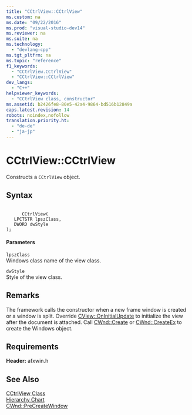 ```yaml
---
title: "CCtrlView::CCtrlView"
ms.custom: na
ms.date: "09/22/2016"
ms.prod: "visual-studio-dev14"
ms.reviewer: na
ms.suite: na
ms.technology: 
  - "devlang-cpp"
ms.tgt_pltfrm: na
ms.topic: "reference"
f1_keywords: 
  - "CCtrlView.CCtrlView"
  - "CCtrlView::CCtrlView"
dev_langs: 
  - "C++"
helpviewer_keywords: 
  - "CCtrlView class, constructor"
ms.assetid: b2426fe8-80e5-42a4-9864-bd516b12849a
caps.latest.revision: 14
robots: noindex,nofollow
translation.priority.ht: 
  - "de-de"
  - "ja-jp"
---
```

# CCtrlView::CCtrlView
Constructs a `CCtrlView` object.  
  
## Syntax  
  
```  
  
      CCtrlView(  
   LPCTSTR lpszClass,  
   DWORD dwStyle   
);  
```  
  
#### Parameters  
 `lpszClass`  
 Windows class name of the view class.  
  
 `dwStyle`  
 Style of the view class.  
  
## Remarks  
 The framework calls the constructor when a new frame window is created or a window is split. Override [CView::OnInitialUpdate](../vs140/cview--oninitialupdate.md) to initialize the view after the document is attached. Call [CWnd::Create](../vs140/cwnd--create.md) or [CWnd::CreateEx](../vs140/cwnd--createex.md) to create the Windows object.  
  
## Requirements  
 **Header:** afxwin.h  
  
## See Also  
 [CCtrlView Class](../vs140/cctrlview-class.md)   
 [Hierarchy Chart](../vs140/hierarchy-chart.md)   
 [CWnd::PreCreateWindow](../vs140/cwnd--precreatewindow.md)
